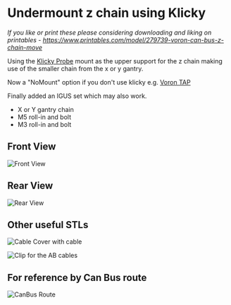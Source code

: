 # Undermount z chain using Klicky

*If you like or print these please considering downloading and liking on printables -
https://www.printables.com/model/279739-voron-can-bus-z-chain-move*

Using the [Klicky Probe](https://github.com/jlas1/Klicky-Probe) mount 
as the upper support for the z chain making use of the smaller chain from
the x or y gantry.

Now a "NoMount" option if you don't use
klicky e.g. [Voron TAP](https://github.com/VoronDesign/Voron-Tap)

Finally added an IGUS set which may also work.

- X or Y gantry chain
- M5 roll-in and bolt
- M3 roll-in and bolt

## Front View
![Front View](Images/FrontView.jpg)

## Rear View
![Rear View](Images/RearView.jpg)

## Other useful STLs
![Cable Cover with cable](Images/CableCover.png)

![Clip for the AB cables](Images/CableClip.png)

## For reference by Can Bus route
![CanBus Route](Images/CanUmbilicalRoute.png)